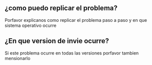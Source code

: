 ## ¿como puedo replicar el problema?
Porfavor explicanos como replicar el problema paso a paso y en que sistema operativo ocurre
## ¿En que version de invie ocurre?
Si este problema ocurre en todas las versiones porfavor tambien mensionarlo
